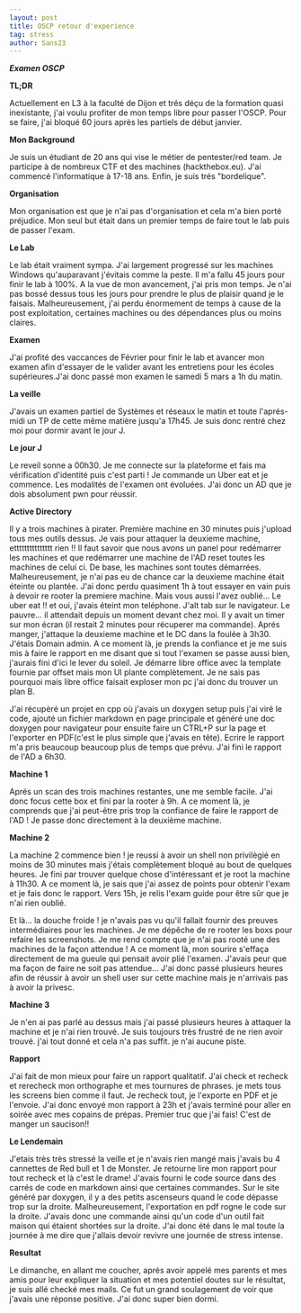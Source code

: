 ```yaml
---
layout: post
title: OSCP retour d'experience
tag: stress
author: Sans23
---
```


**_Examen OSCP_**

**TL;DR**

Actuellement en L3 à la faculté de Dijon et trés déçu de la formation quasi inexistante, j'ai voulu profiter de mon temps libre pour passer l'OSCP. Pour se faire, j'ai bloqué 60 jours après les partiels de début janvier.

**Mon Background**

Je suis un étudiant de 20 ans qui vise le métier de pentester/red team. Je participe à de nombreux CTF et des machines (hackthebox.eu). J'ai commencé l'informatique à 17-18 ans. Enfin, je suis trés "bordelique".

**Organisation**

Mon organisation est que je n'ai pas d'organisation et cela m'a bien porté préjudice. Mon seul but était dans un premier temps de faire tout le lab puis de passer l'exam.

**Le Lab**

Le lab était vraiment sympa. J'ai largement progressé sur les machines Windows qu'auparavant j'évitais comme la peste. Il m'a fallu 45 jours pour finir le lab à 100%. A la vue de mon avancement, j'ai pris mon temps. Je n'ai pas bossé dessus tous les jours pour prendre le plus de plaisir quand je le faisais. Malheureusement, j'ai perdu énormement de temps à cause de la post exploitation, certaines machines ou des dépendances plus ou moins claires.

**Examen**

J'ai profité des vaccances de Février pour finir le lab et avancer mon examen afin d'essayer de le valider avant les entretiens pour les écoles supérieures.J'ai donc passé mon examen le samedi 5 mars a 1h du matin.

**La veille**

J'avais un examen partiel de Systèmes et réseaux le matin et toute l'aprés-midi un TP de cette même matière jusqu'a 17h45. Je suis donc rentré chez moi pour dormir avant le jour J.

**Le jour J**

Le reveil sonne a 00h30. Je me connecte sur la plateforme et fais ma vérification d'identité puis c'est parti ! Je commande un Uber eat et je commence. Les modalités de l'examen ont évoluées. J'ai donc un AD que je dois absolument pwn pour réussir.

**Active Directory**

Il y a trois machines à pirater. Première machine en 30 minutes puis j'upload tous mes outils dessus. Je vais pour attaquer la deuxieme machine, ettttttttttttttt rien !!
Il faut savoir que nous avons un panel pour redémarrer les machines et que redémarrer une machine de l'AD reset toutes les machines de celui ci. De base, les machines sont toutes démarrées. Malheureusement, je n'ai pas eu de chance car la deuxieme machine était éteinte ou plantée. J'ai donc perdu quasiment 1h à tout essayer en vain puis à devoir re rooter la premiere machine.
Mais vous aussi l'avez oublié... Le uber eat !! et oui, j'avais éteint mon teléphone. J'alt tab sur le navigateur. Le pauvre... il attendait depuis un moment devant chez moi. Il y avait un timer sur mon écran (il restait 2 minutes pour récuperer ma commande). Aprés manger, j'attaque la deuxieme machine et le DC dans la foulée à 3h30. J'étais Domain admin. A ce moment là, je prends la confiance et je me suis mis à faire le rapport en me disant que si tout l'examen se passe aussi bien, j'aurais fini d'ici le lever du soleil. Je démarre libre office avec la template fournie par offset mais mon UI plante complètement. Je ne sais pas pourquoi mais libre office faisait exploser mon pc j'ai donc du trouver un plan B.

J'ai récupèré un projet en cpp où j'avais un doxygen setup puis j'ai viré le code, ajouté un fichier markdown en page principale et généré une doc doxygen pour navigateur pour ensuite faire un CTRL+P sur la page et l'exporter en PDF(c'est le plus simple que j'avais en tête).
Ecrire le rapport m'a pris beaucoup beaucoup plus de temps que prévu. J'ai fini le rapport de l'AD a 6h30.

**Machine 1**

Aprés un scan des trois machines restantes, une me semble facile. J'ai donc focus cette box et fini par la rooter à 9h. A ce moment là, je comprends que j'ai peut-être pris trop la confiance de faire le rapport de l'AD ! Je passe donc directement à la deuxième machine.

**Machine 2**

La machine 2 commence bien ! je reussi à avoir un shell non privilègié en moins de 30 minutes mais j'étais complètement bloqué au bout de quelques heures. Je fini par trouver quelque chose d'intéressant et je root la machine à 11h30.
A ce moment là, je sais que j'ai assez de points pour obtenir l'exam  et je fais donc le rapport. Vers 15h, je relis l'exam guide pour être sûr que je n'ai rien oublié.

Et là... la douche froide ! je n'avais pas vu qu'il fallait fournir des preuves intermédiaires pour les machines. Je me dépêche de re rooter les boxs pour refaire les screenshots. Je me rend compte que je n'ai pas rooté une des machines de la façon attendue !  A ce moment là, mon sourire s'effaça directement de ma gueule qui pensait avoir plié l'examen. J'avais peur que ma façon de faire ne soit pas attendue... J'ai donc passé plusieurs heures afin de réussir à avoir un shell user sur cette machine mais je n'arrivais pas à avoir la privesc.

**Machine 3**

Je n'en ai pas parlé au dessus mais j'ai passé plusieurs heures à attaquer la machine et je n'ai rien trouvé. Je suis toujours très frustré de ne rien avoir trouvé. j'ai tout donné et cela n'a pas suffit. je n'ai aucune piste.

**Rapport**

J'ai fait de mon mieux pour faire un rapport qualitatif. J'ai check et recheck et rerecheck mon orthographe et mes tournures de phrases. je mets tous les screens bien comme il faut. Je recheck tout, je l'exporte en PDF et je l'envoie.
J'ai donc envoyé mon rapport à 23h et j'avais terminé pour aller en soirée avec mes copains de prépas. Premier truc que j'ai fais! C'est de manger un saucison!!

**Le Lendemain**

J'etais très très stressé la veille et je n'avais rien mangé mais j'avais bu 4 cannettes de Red bull et 1 de Monster. Je retourne lire mon rapport pour tout recheck et là c'est le drame! J'avais fourni le code source dans des carrés de code en markdown ainsi que certaines commandes. Sur le site généré par doxygen, il y a des petits ascenseurs quand le code dépasse trop sur la droite. Malheureusement, l'exportation en pdf rogne le code sur la droite. J'avais donc une commande ainsi qu'un code d'un outil fait maison qui étaient shortées sur la droite. J'ai donc été dans le mal toute la journée à me dire que j'allais devoir revivre une journée de stress intense.

**Resultat**

Le dimanche, en allant me coucher, aprés avoir appelé mes parents et mes amis pour leur expliquer la situation et mes potentiel doutes sur le résultat, je suis allé checké mes mails. Ce fut un grand soulagement de voir que j'avais une réponse positive. J'ai donc super bien dormi.
